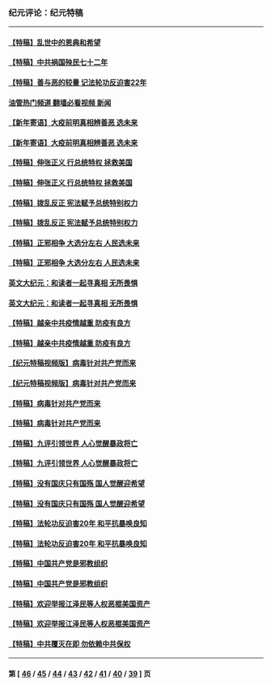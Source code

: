 ### 纪元评论：纪元特稿
---
#### [【特稿】乱世中的恩典和希望](../../pages/nsc424/n13734687.md?07010330) 
#### [【特稿】中共祸国殃民七十二年](../../pages/nsc424/n13272607.md?07010330) 
#### [【特稿】善与恶的较量 记法轮功反迫害22年](../../pages/nsc424/n13086597.md?07010330) 
#### [油管热门频道 翻墙必看视频 新闻](ok?07010330)
#### [【新年寄语】大疫前明真相辨善恶 选未来](../../pages/nsc424/n12660855.md?07010330) 
#### [【新年寄语】大疫前明真相辨善恶 选未来](../../pages/nsc424/n12660855.md?07010330) 
#### [【特稿】伸张正义 行总统特权 拯救美国](../../pages/nsc424/n12616806.md?07010330) 
#### [【特稿】伸张正义 行总统特权 拯救美国](../../pages/nsc424/n12616806.md?07010330) 
#### [【特稿】拨乱反正 宪法赋予总统特别权力](../../pages/nsc424/n12598306.md?07010330) 
#### [【特稿】拨乱反正 宪法赋予总统特别权力](../../pages/nsc424/n12598306.md?07010330) 
#### [【特稿】正邪相争 大选分左右 人民选未来](../../pages/nsc424/n12545208.md?07010330) 
#### [【特稿】正邪相争 大选分左右 人民选未来](../../pages/nsc424/n12545208.md?07010330) 
#### [英文大纪元：和读者一起寻真相 无所畏惧](../../pages/nsc424/n12542027.md?07010330) 
#### [英文大纪元：和读者一起寻真相 无所畏惧](../../pages/nsc424/n12542027.md?07010330) 
#### [【特稿】越亲中共疫情越重 防疫有良方](../../pages/nsc424/n12042989.md?07010330) 
#### [【特稿】越亲中共疫情越重 防疫有良方](../../pages/nsc424/n12042989.md?07010330) 
#### [【纪元特稿视频版】病毒针对共产党而来](../../pages/nsc424/n11977328.md?07010330) 
#### [【纪元特稿视频版】病毒针对共产党而来](../../pages/nsc424/n11977328.md?07010330) 
#### [【特稿】病毒针对共产党而来](../../pages/nsc424/n11928818.md?07010330) 
#### [【特稿】病毒针对共产党而来](../../pages/nsc424/n11928818.md?07010330) 
#### [【特稿】九评引领世界 人心觉醒暴政将亡](../../pages/nsc424/n11660496.md?07010330) 
#### [【特稿】九评引领世界 人心觉醒暴政将亡](../../pages/nsc424/n11660496.md?07010330) 
#### [【特稿】没有国庆只有国殇 国人觉醒迎希望](../../pages/nsc424/n11549354.md?07010330) 
#### [【特稿】没有国庆只有国殇 国人觉醒迎希望](../../pages/nsc424/n11549354.md?07010330) 
#### [【特稿】法轮功反迫害20年 和平抗暴唤良知](../../pages/nsc424/n11389135.md?07010330) 
#### [【特稿】法轮功反迫害20年 和平抗暴唤良知](../../pages/nsc424/n11389135.md?07010330) 
#### [【特稿】中国共产党是邪教组织](../../pages/nsc424/n11355551.md?07010330) 
#### [【特稿】中国共产党是邪教组织](../../pages/nsc424/n11355551.md?07010330) 
#### [【特稿】欢迎举报江泽民等人权恶棍美国资产](../../pages/nsc424/n11303040.md?07010330) 
#### [【特稿】欢迎举报江泽民等人权恶棍美国资产](../../pages/nsc424/n11303040.md?07010330) 
#### [【特稿】中共覆灭在即 勿依赖中共保权](../../pages/nsc424/n11278510.md?07010330) 

---
#### 第 [ [46](./46.md?07010330) / [45](./45.md?07010330) / [44](./44.md?07010330) / [43](./43.md?07010330) / [42](./42.md?07010330) / [41](./41.md?07010330) / [40](./40.md?07010330) / [39](./39.md?07010330) ] 页
